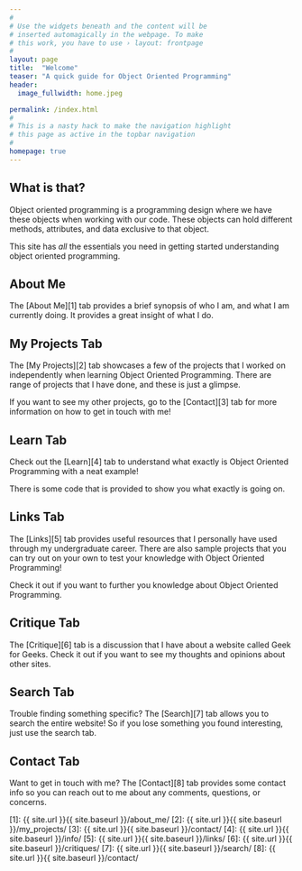 ```yaml
---
#
# Use the widgets beneath and the content will be
# inserted automagically in the webpage. To make
# this work, you have to use › layout: frontpage
#
layout: page
title:  "Welcome"
teaser: "A quick guide for Object Oriented Programming"
header:
  image_fullwidth: home.jpeg

permalink: /index.html
#
# This is a nasty hack to make the navigation highlight
# this page as active in the topbar navigation
#
homepage: true
---
```


## What is that? 
Object oriented programming is a programming design where we have these objects when working with our code. These objects can hold different methods, attributes, and data exclusive to that object. 

This site has *all* the essentials you need in getting started understanding object oriented programming. 

## About Me
The [About Me][1] tab provides a brief synopsis of who I am, and what I am currently doing. It provides a great insight of what I do.

## My Projects Tab
The [My Projects][2] tab showcases a few of the projects that I worked on independently when learning Object Oriented Programming. There are range of projects that I have done, and these is just a glimpse.

If you want to see my other projects, go to the [Contact][3] tab for more information on how to get in touch with me! 

## Learn Tab
Check out the [Learn][4] tab to understand what exactly is Object Oriented Programming with a neat example!

There is some code that is provided to show you what exactly is going on.

## Links Tab
The [Links][5] tab provides useful resources that I personally have used through my undergraduate career. There are also sample projects that you can try out on your own to test your knowledge with Object Oriented Programming!

Check it out if you want to further you knowledge about Object Oriented Programming. 

## Critique Tab
The [Critique][6] tab is a discussion that I have about a website called Geek for Geeks. Check it out if you want to see my thoughts and opinions about other sites. 

## Search Tab
Trouble finding something specific? The [Search][7] tab allows you to search the entire website! So if you lose something you found interesting, just use the search tab. 

## Contact Tab
Want to get in touch with me? The [Contact][8] tab provides some contact info so you can reach out to me about any comments, questions, or concerns. 

[1]: {{ site.url }}{{ site.baseurl }}/about_me/
[2]: {{ site.url }}{{ site.baseurl }}/my_projects/
[3]: {{ site.url }}{{ site.baseurl }}/contact/
[4]: {{ site.url }}{{ site.baseurl }}/info/
[5]: {{ site.url }}{{ site.baseurl }}/links/
[6]: {{ site.url }}{{ site.baseurl }}/critiques/
[7]: {{ site.url }}{{ site.baseurl }}/search/
[8]: {{ site.url }}{{ site.baseurl }}/contact/